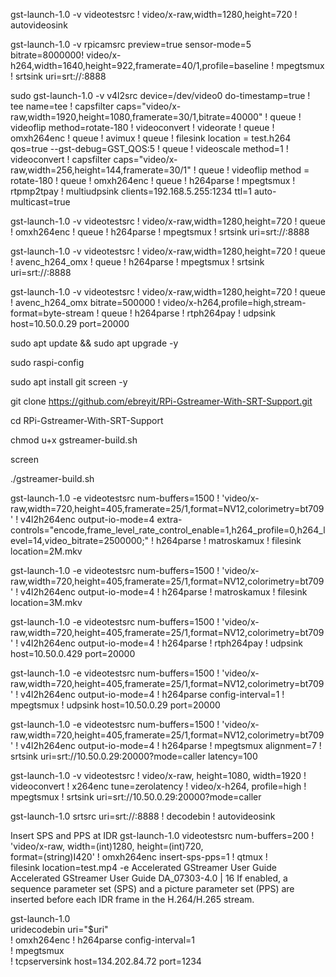  gst-launch-1.0 -v videotestsrc ! video/x-raw,width=1280,height=720 ! autovideosink
 
 
 gst-launch-1.0 -v rpicamsrc preview=true sensor-mode=5 bitrate=8000000! video/x-h264,width=1640,height=922,framerate=40/1,profile=baseline ! mpegtsmux ! srtsink uri=srt://:8888
 
 
 
 sudo gst-launch-1.0 -v v4l2src device=/dev/video0 do-timestamp=true ! tee name=tee ! capsfilter caps="video/x-raw,width=1920,height=1080,framerate=30/1,bitrate=40000" ! queue ! videoflip method=rotate-180 ! videoconvert ! videorate ! queue ! omxh264enc ! queue ! avimux ! queue ! filesink location = test.h264 qos=true --gst-debug=GST_QOS:5 ! queue ! videoscale method=1 ! videoconvert ! capsfilter caps="video/x-raw,width=256,height=144,framerate=30/1" ! queue ! videoflip method = rotate-180 ! queue ! omxh264enc ! queue ! h264parse ! mpegtsmux ! rtpmp2tpay ! multiudpsink clients=192.168.5.255:1234 ttl=1 auto-multicast=true
 
 
 gst-launch-1.0 -v videotestsrc ! video/x-raw,width=1280,height=720 ! queue ! omxh264enc ! queue ! h264parse ! mpegtsmux ! srtsink uri=srt://:8888
 
 gst-launch-1.0 -v videotestsrc ! video/x-raw,width=1280,height=720 ! queue ! avenc_h264_omx ! queue ! h264parse ! mpegtsmux ! srtsink uri=srt://:8888
 
 gst-launch-1.0 -v videotestsrc ! video/x-raw,width=1280,height=720 ! queue ! avenc_h264_omx bitrate=500000 ! video/x-h264,profile=high,stream-format=byte-stream ! queue ! h264parse ! rtph264pay ! udpsink host=10.50.0.29 port=20000
 
 
 sudo apt update && sudo apt upgrade -y
 
 sudo raspi-config
 
 sudo apt install git screen -y
 
 git clone https://github.com/ebreyit/RPi-Gstreamer-With-SRT-Support.git
 
 cd RPi-Gstreamer-With-SRT-Support
 
 chmod u+x gstreamer-build.sh
 
 screen
 
 ./gstreamer-build.sh
 
 
 gst-launch-1.0  -e videotestsrc num-buffers=1500 ! 'video/x-raw,width=720,height=405,framerate=25/1,format=NV12,colorimetry=bt709' !  v4l2h264enc output-io-mode=4  extra-controls="encode,frame_level_rate_control_enable=1,h264_profile=0,h264_level=14,video_bitrate=2500000;"  ! h264parse ! matroskamux ! filesink location=2M.mkv
 
 gst-launch-1.0  -e videotestsrc num-buffers=1500 ! 'video/x-raw,width=720,height=405,framerate=25/1,format=NV12,colorimetry=bt709' !  v4l2h264enc output-io-mode=4  ! h264parse ! matroskamux ! filesink location=3M.mkv
 
 gst-launch-1.0  -e videotestsrc num-buffers=1500 ! 'video/x-raw,width=720,height=405,framerate=25/1,format=NV12,colorimetry=bt709' !  v4l2h264enc output-io-mode=4  ! h264parse ! rtph264pay ! udpsink host=10.50.0.429 port=20000
 
 gst-launch-1.0  -e videotestsrc num-buffers=1500 ! 'video/x-raw,width=720,height=405,framerate=25/1,format=NV12,colorimetry=bt709' !  v4l2h264enc output-io-mode=4  ! h264parse config-interval=1 ! mpegtsmux ! udpsink host=10.50.0.29 port=20000
 
  gst-launch-1.0  -e videotestsrc num-buffers=1500 ! 'video/x-raw,width=720,height=405,framerate=25/1,format=NV12,colorimetry=bt709' !  v4l2h264enc output-io-mode=4  ! h264parse ! mpegtsmux alignment=7 ! srtsink uri=srt://10.50.0.29:20000?mode=caller latency=100
 
 gst-launch-1.0 -v videotestsrc ! video/x-raw, height=1080, width=1920 ! videoconvert ! x264enc tune=zerolatency ! video/x-h264, profile=high ! mpegtsmux ! srtsink uri=srt://10.50.0.29:20000?mode=caller
 
  gst-launch-1.0 srtsrc uri=srt://:8888 ! decodebin ! autovideosink
  
  
  Insert SPS and PPS at IDR
gst-launch-1.0 videotestsrc num-buffers=200 ! \
'video/x-raw, width=(int)1280, height=(int)720, \
format=(string)I420' ! omxh264enc insert-sps-pps=1 ! qtmux ! \
filesink location=test.mp4 -e
Accelerated GStreamer User Guide
Accelerated GStreamer User Guide DA_07303-4.0 | 16
If enabled, a sequence parameter set (SPS) and a picture parameter set (PPS) are inserted
before each IDR frame in the H.264/H.265 stream.


gst-launch-1.0 \
    uridecodebin uri="$uri" \
    ! omxh264enc ! h264parse config-interval=1 \
    ! mpegtsmux \
    ! tcpserversink host=134.202.84.72 port=1234
